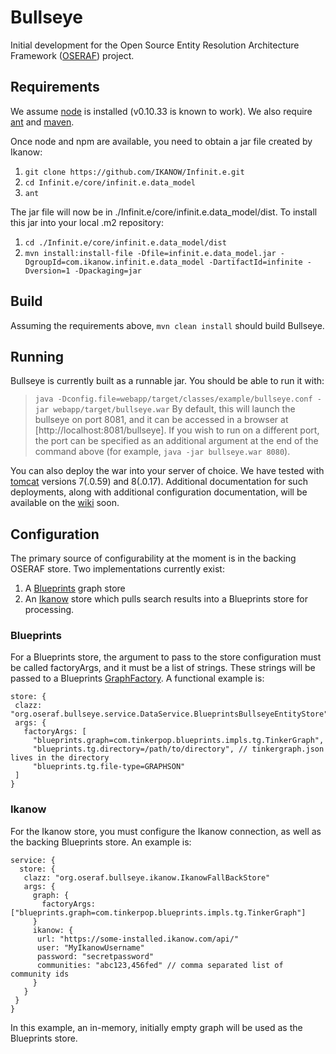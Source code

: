 # Bullseye

Initial development for the Open Source Entity Resolution Architecture Framework ([OSERAF](https://groups.google.com/forum/#!forum/oseraf)) project.

## Requirements

We assume [node](http://nodejs.org/download/) is installed (v0.10.33 is known to work).
We also require [ant](http://ant.apache.org/) and [maven](https://maven.apache.org/).

Once node and npm are available, you need to obtain a jar file created by Ikanow:

1. `git clone https://github.com/IKANOW/Infinit.e.git`
2. `cd Infinit.e/core/infinit.e.data_model`
3. `ant`

The jar file will now be in ./Infinit.e/core/infinit.e.data_model/dist.
To install this jar into your local .m2 repository:

1. `cd ./Infinit.e/core/infinit.e.data_model/dist`
2. `mvn install:install-file -Dfile=infinit.e.data_model.jar -DgroupId=com.ikanow.infinit.e.data_model -DartifactId=infinite -Dversion=1 -Dpackaging=jar`

## Build

Assuming the requirements above, `mvn clean install` should build Bullseye.


## Running

Bullseye is currently built as a runnable jar. You should be able to run it with:
> `java -Dconfig.file=webapp/target/classes/example/bullseye.conf -jar webapp/target/bullseye.war`
By default, this will launch the bullseye on port 8081, and it can be accessed in a browser at [http://localhost:8081/bullseye].
If you wish to run on a different port, the port can be specified as an additional argument at the end of the command above
(for example, `java -jar bullseye.war 8080`).

You can also deploy the war into your server of choice. We have tested with [tomcat](http://tomcat.apache.org/) versions 7(.0.59) and 8(.0.17).
Additional documentation for such deployments, along with additional configuration documentation, will be available on the [wiki](https://github.com/OSERAF/MASTERImpl/wiki) soon.


## Configuration

The primary source of configurability at the moment is in the backing OSERAF store. Two implementations currently exist:

1. A [Blueprints](http://blueprints.tinkerpop.com/) graph store
2. An [Ikanow](http://www.ikanow.com/) store which pulls search results into a Blueprints store for processing.

### Blueprints

For a Blueprints store, the argument to pass to the store configuration must be called factoryArgs, and it must be a
list of strings. These strings will be passed to a Blueprints
[GraphFactory](https://github.com/tinkerpop/blueprints/wiki/Code-Examples#use-graphfactory). A functional example is:
```
store: {
 clazz: "org.oseraf.bullseye.service.DataService.BlueprintsBullseyeEntityStore"
 args: {
   factoryArgs: [
 	 "blueprints.graph=com.tinkerpop.blueprints.impls.tg.TinkerGraph",
 	 "blueprints.tg.directory=/path/to/directory", // tinkergraph.json lives in the directory
 	 "blueprints.tg.file-type=GRAPHSON"
 ]
}
```

### Ikanow

For the Ikanow store, you must configure the Ikanow connection, as well as the backing Blueprints store.
An example is:
```
service: {
  store: {
   clazz: "org.oseraf.bullseye.ikanow.IkanowFallBackStore"
   args: {
     graph: {
       factoryArgs: ["blueprints.graph=com.tinkerpop.blueprints.impls.tg.TinkerGraph"]
     }
     ikanow: {
   	  url: "https://some-installed.ikanow.com/api/"
   	  user: "MyIkanowUsername"
   	  password: "secretpassword"
   	  communities: "abc123,456fed" // comma separated list of community ids
     }
   }
 }
}
```
In this example, an in-memory, initially empty graph will be used as the Blueprints store.
